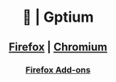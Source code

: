 <div align="center">

# 🤖 | Gptium

</div>

<div align="center">

## [Firefox](firefox/gptium) | [Chromium](chromium/gptium)

### [Firefox Add-ons](https://addons.mozilla.org/en-US/firefox/addon/gptium/)

</div>
